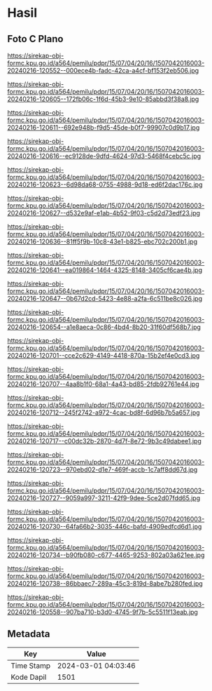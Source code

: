 # Hasil

## Foto C Plano

https://sirekap-obj-formc.kpu.go.id/a564/pemilu/pdpr/15/07/04/20/16/1507042016003-20240216-120552--000ece4b-fadc-42ca-a4cf-bf153f2eb506.jpg

https://sirekap-obj-formc.kpu.go.id/a564/pemilu/pdpr/15/07/04/20/16/1507042016003-20240216-120605--172fb06c-1f6d-45b3-9e10-85abbd3f38a8.jpg

https://sirekap-obj-formc.kpu.go.id/a564/pemilu/pdpr/15/07/04/20/16/1507042016003-20240216-120611--692e948b-f9d5-45de-b0f7-99907c0d9b17.jpg

https://sirekap-obj-formc.kpu.go.id/a564/pemilu/pdpr/15/07/04/20/16/1507042016003-20240216-120616--ec9128de-9dfd-4624-97d3-5468f4cebc5c.jpg

https://sirekap-obj-formc.kpu.go.id/a564/pemilu/pdpr/15/07/04/20/16/1507042016003-20240216-120623--6d98da68-0755-4988-9d18-ed6f2dac176c.jpg

https://sirekap-obj-formc.kpu.go.id/a564/pemilu/pdpr/15/07/04/20/16/1507042016003-20240216-120627--d532e9af-e1ab-4b52-9f03-c5d2d73edf23.jpg

https://sirekap-obj-formc.kpu.go.id/a564/pemilu/pdpr/15/07/04/20/16/1507042016003-20240216-120636--81ff5f9b-10c8-43e1-b825-ebc702c200b1.jpg

https://sirekap-obj-formc.kpu.go.id/a564/pemilu/pdpr/15/07/04/20/16/1507042016003-20240216-120641--ea019864-1464-4325-8148-3405cf6cae4b.jpg

https://sirekap-obj-formc.kpu.go.id/a564/pemilu/pdpr/15/07/04/20/16/1507042016003-20240216-120647--0b67d2cd-5423-4e88-a2fa-6c511be8c026.jpg

https://sirekap-obj-formc.kpu.go.id/a564/pemilu/pdpr/15/07/04/20/16/1507042016003-20240216-120654--a1e8aeca-0c86-4bd4-8b20-31f60df568b7.jpg

https://sirekap-obj-formc.kpu.go.id/a564/pemilu/pdpr/15/07/04/20/16/1507042016003-20240216-120701--cce2c629-4149-4418-870a-15b2ef4e0cd3.jpg

https://sirekap-obj-formc.kpu.go.id/a564/pemilu/pdpr/15/07/04/20/16/1507042016003-20240216-120707--4aa8b1f0-68a1-4a43-bd85-2fdb92761e44.jpg

https://sirekap-obj-formc.kpu.go.id/a564/pemilu/pdpr/15/07/04/20/16/1507042016003-20240216-120712--245f2742-a972-4cac-bd8f-6d96b7b5a657.jpg

https://sirekap-obj-formc.kpu.go.id/a564/pemilu/pdpr/15/07/04/20/16/1507042016003-20240216-120717--c00dc32b-2870-4d7f-8e72-9b3c49dabee1.jpg

https://sirekap-obj-formc.kpu.go.id/a564/pemilu/pdpr/15/07/04/20/16/1507042016003-20240216-120723--970ebd02-d1e7-469f-accb-1c7aff8dd67d.jpg

https://sirekap-obj-formc.kpu.go.id/a564/pemilu/pdpr/15/07/04/20/16/1507042016003-20240216-120727--9059a997-3211-42f9-9dee-5ce2d07fdd65.jpg

https://sirekap-obj-formc.kpu.go.id/a564/pemilu/pdpr/15/07/04/20/16/1507042016003-20240216-120730--64fa66b2-3035-446c-bafd-4909edfcd6d1.jpg

https://sirekap-obj-formc.kpu.go.id/a564/pemilu/pdpr/15/07/04/20/16/1507042016003-20240216-120734--b90fb080-c677-4465-9253-802a03a621ee.jpg

https://sirekap-obj-formc.kpu.go.id/a564/pemilu/pdpr/15/07/04/20/16/1507042016003-20240216-120738--86bbaec7-289a-45c3-819d-8abe7b280fed.jpg

https://sirekap-obj-formc.kpu.go.id/a564/pemilu/pdpr/15/07/04/20/16/1507042016003-20240216-120558--907ba710-b3d0-4745-9f7b-5c5511f13eab.jpg


## Metadata

| Key        | Value               |
| ---------- | ------------------- |
| Time Stamp | 2024-03-01 04:03:46 |
| Kode Dapil | 1501                |



